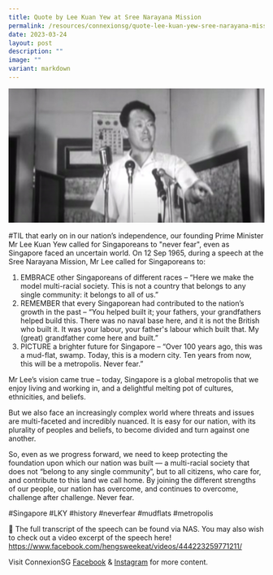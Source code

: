 ```yaml
---
title: Quote by Lee Kuan Yew at Sree Narayana Mission
permalink: /resources/connexionsg/quote-lee-kuan-yew-sree-narayana-mission/
date: 2023-03-24
layout: post
description: ""
image: ""
variant: markdown
---
```

![](/images/connexionsg/2023/lee%20kuan%20yew%20.jpg)

#TIL that early on in our nation’s independence, our founding Prime Minister Mr Lee Kuan Yew called for Singaporeans to "never fear", even as Singapore faced an uncertain world. On 12 Sep 1965, during a speech at the Sree Narayana Mission, Mr Lee called for Singaporeans to:
1. EMBRACE other Singaporeans of different races – “Here we make the model multi-racial society. This is not a country that belongs to any single community: it belongs to all of us.”
2. REMEMBER that every Singaporean had contributed to the nation’s growth in the past – “You helped built it; your fathers, your grandfathers helped build this. There was no naval base here, and it is not the British who built it. It was your labour, your father's labour which built that. My (great) grandfather come here and built.”
3. PICTURE a brighter future for Singapore – “Over 100 years ago, this was a mud-flat, swamp. Today, this is a modern city. Ten years from now, this will be a metropolis. Never fear.”

Mr Lee’s vision came true – today, Singapore is a global metropolis that we enjoy living and working in, and a delightful melting pot of cultures, ethnicities, and beliefs.

But we also face an increasingly complex world where threats and issues are multi-faceted and incredibly nuanced. It is easy for our nation, with its plurality of peoples and beliefs, to become divided and turn against one another.

So, even as we progress forward, we need to keep protecting the foundation upon which our nation was built — a multi-racial society that does not “belong to any single community”, but to all citizens, who care for, and contribute to this land we call home. By joining the different strengths of our people, our nation has overcome, and continues to overcome, challenge after challenge. Never fear.

#Singapore #LKY #history #neverfear #mudflats #metropolis

📎 The full transcript of the speech can be found via NAS. You may also wish to check out a video excerpt of the speech here! 
https://www.facebook.com/hengsweekeat/videos/444223259771211/

Visit ConnexionSG [Facebook](https://www.facebook.com/ConnexionSG) & [Instagram](https://www.instagram.com/connexionsg/) for more content.